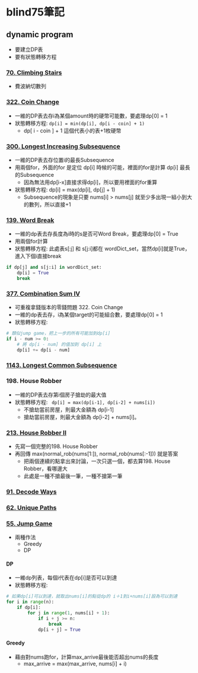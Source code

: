 # blind75筆記


## dynamic program
* 要建立DP表
* 要有狀態轉移方程

### [70. Climbing Stairs](https://leetcode.com/problems/climbing-stairs/)
* 費波納切數列

### [322. Coin Change](https://leetcode.com/problems/coin-change/)
* 一維的DP表去存i為某個amount時的硬幣可能數，要處理dp[0] = 1
* 狀態轉移方程: `dp[i] = min(dp[i], dp[i - coin] + 1)`
  * dp[ i - coin ] + 1 這個代表小的表+1枚硬幣

### [300. Longest Increasing Subsequence](https://leetcode.com/problems/longest-increasing-subsequence/description/)
* 一維的DP表去存位置i的最長Subsequence
* 用兩個for，外面的for 是定位 dp[i] 時候的可能，裡面的for是計算 dp[i]  最長的Subsequence
  * 因為無法用dp[i-x]直接求得dp[i]，所以要用裡面的for重算
* 狀態轉移方程: dp[i] = max(dp[i], dp[j] + 1)
   * Subsequence的現象是只要 nums[i] > nums[j] 就至少多出現一組小到大的數列，所以直接+1

### [139. Word Break](https://leetcode.com/problems/word-break/)
* 一維的dp表去存長度為i時的s是否可Word Break，要處理dp[0] = True
* 用兩個for計算
* 狀態轉移方程: 此處表s[:j] 和 s[j:i]都在 wordDict_set，當然dp[i]就是True，進入下個i直接break
``` python
if dp[j] and s[j:i] in wordDict_set:
    dp[i] = True
    break
```

### [377. Combination Sum IV](https://leetcode.com/problems/combination-sum-iv/)
* 可重複拿錢版本的零錢問題 322. Coin Change
* 一維的dp表去存，i為某個target的可能組合數，要處理dp[0] = 1
* 狀態轉移方程:
``` python
# 類似jump game，把上一步的所有可能加到dp[i]
if i - num >= 0:
    # 將 dp[i - num] 的值加到 dp[i] 上
    dp[i] += dp[i - num]
```

### [1143. Longest Common Subsequence](https://leetcode.com/problems/longest-common-subsequence/)


### 198. House Robber
* 一維的DP表去存第i個房子搶劫的最大值
* 狀態轉移方程: ` dp[i] = max(dp[i-1], dp[i-2] + nums[i])`
  * 不搶劫當前房屋，則最大金額為 dp[i-1]
  * 搶劫當前房屋，則最大金額為 dp[i-2] + nums[i]。

### [213. House Robber II](https://leetcode.com/problems/house-robber-ii/description/)
* 先寫一個完整的198. House Robber
* 再回傳 max(normal_rob(nums[1:]), normal_rob(nums[:-1])) 就是答案
  * 把兩個連續的點拿出來討論，一次只選一個，都去算198. House Robber，看哪邊大
  * 此處是一種不搶最後一筆，一種不搶第一筆

### [91. Decode Ways](https://leetcode.com/problems/decode-ways/description/)

### [62. Unique Paths](https://leetcode.com/problems/unique-paths/description/)

### [55. Jump Game](https://leetcode.com/problems/jump-game/description/)
* 兩種作法
  * Greedy
  * DP
#### DP
* 一維dp列表，每個i代表在dp[i]是否可以到達
* 狀態轉移方程:
``` python
# 如果dp[i]可以到達，就取出nums[i]的點從dp的 i＋1到i+nums[i]設為可以到達
for i in range(n):
    if dp[i]:
        for j in range(1, nums[i] + 1):
            if i + j >= n:
                break
            dp[i + j] = True
```
#### Greedy
* 藉由對nums跑for，計算max_arrive最後能否超出nums的長度
  * max_arrive = max(max_arrive, nums[i] + i)
